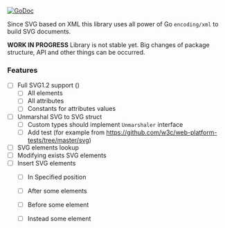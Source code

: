 [![GoDoc](https://godoc.org/github.com/sedx/svg?status.svg)](https://godoc.org/github.com/sedx/svg)

Since SVG based on XML this library uses all power of Go `encoding/xml` to build SVG documents.

**WORK IN PROGRESS**
Library is not stable yet. Big changes of package structure, API and other things can be occurred.

### Features

- [ ] Full SVG1.2 support ()
    - [ ] All elements
    - [ ] All attributes
    - [ ] Constants for attributes values
- [ ] Unmarshal SVG to SVG struct
    - [ ] Custom types should implement `Unmarshaler` interface
    - [ ] Add test (for example from  https://github.com/w3c/web-platform-tests/tree/master/svg)
- [ ] SVG elements lookup
- [ ] Modifying exists SVG elements
- [ ] Insert SVG elements
    - [ ] In Specified position
    - [ ] After some elements
    - [ ] Before some element
    - [ ] Instead some element
    
